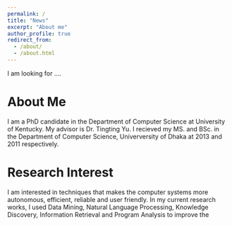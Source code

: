 ```yaml
---
permalink: /
title: "News"
excerpt: "About me"
author_profile: true
redirect_from: 
  - /about/
  - /about.html
---
```

I am looking for ....

About Me
======

I am a PhD candidate in the Department of Computer Science at University of Kentucky. My advisor is Dr. Tingting Yu. I recieved my MS. and BSc. in the Department of Computer Science, Univerversity of Dhaka at 2013 and 2011 respectively. 


Research Interest
======
I am interested in techniques that makes the computer systems more autonomous, efficient, reliable and user friendly. In my current research works, I used Data Mining, Natural Language Processing, Knowledge Discovery, Information Retrieval and Program Analysis to improve the 


